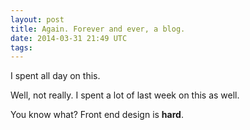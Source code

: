 ```yaml
---
layout: post
title: Again. Forever and ever, a blog.
date: 2014-03-31 21:49 UTC
tags:
---
```


I spent all day on this.

Well, not really. I spent a lot of last week on this as well. 

You know what? Front end design is **hard**.


